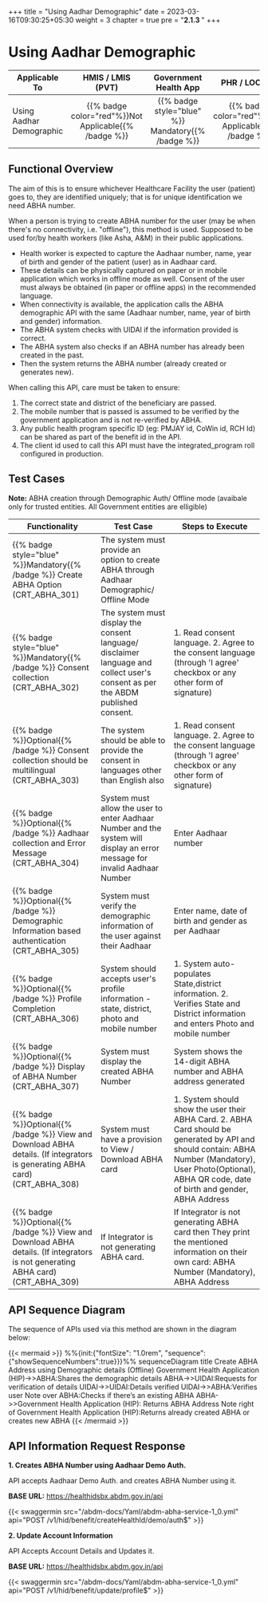 +++
title = "Using Aadhar Demographic"
date = 2023-03-16T09:30:25+05:30
weight = 3
chapter = true
pre = "<b>2.1.3 </b>"
+++

# Using Aadhar Demographic
|  Applicable To                             |   HMIS / LMIS (PVT)  |   Government Health App  |     PHR / LOCKER    |
|-------------------------------|:----------------------:|:--------------------:|:-------------------:|
|   Using Aadhar Demographic                      |  {{% badge color="red"%}}Not Applicable{{% /badge %}}       |  {{% badge style="blue" %}} Mandatory{{% /badge %}}        |  {{% badge color="red"%}}Not Applicable{{% /badge %}}     |


## Functional Overview

The aim of this is to ensure whichever Healthcare Facility the user (patient) goes to, they are identified uniquely; that is for unique identification we need ABHA number.

When a person is trying to create ABHA number for the user (may be when there's no connectivity, i.e. "offline"), this method is used.
Supposed to be used for/by health workers (like Asha, A&M) in their public applications.

- Health worker is expected to capture the Aadhaar number, name, year of birth and gender of the patient (user) as in Aadhaar card.
- These details can be physically captured on paper or in mobile application which works in offline mode as well. Consent of the user must always be obtained (in paper or offline apps) in the recommended language.
- When connectivity is available, the application calls the ABHA demographic API with the same (Aadhaar number, name, year of birth and gender) information.
- The ABHA system checks with UIDAI if the information provided is correct.
- The ABHA system also checks if an ABHA number has already been created in the past.
- Then the system returns the ABHA number (already created or generates new).

When calling this API, care must be taken to ensure:
1. The correct state and district of the beneficiary are passed.
2. The mobile number that is passed is assumed to be verified by the government application and is not re-verified by ABHA.
3. Any public health program specific ID (eg: PMJAY id, CoWin id, RCH Id) can be shared as part of the benefit id in the API.
4. The client id used to call this API must have the integrated_program roll configured in production.

## Test Cases

**Note:** ABHA creation through Demographic Auth/ Offline mode (avaibale only for trusted entities. All Government entities are  elligible)

|Functionality|Test Case|Steps to Execute|
| ----- | --- | ----- |
{{% badge style="blue" %}}Mandatory{{% /badge %}} Create ABHA Option (CRT_ABHA_301)|The system must provide an option to create ABHA through Aadhaar Demographic/ Offline Mode|
{{% badge style="blue" %}}Mandatory{{% /badge %}} Consent collection (CRT_ABHA_302)| The system must display the  consent language/ disclaimer language and collect user's consent as per the ABDM published  consent.|1. Read consent language. 2. Agree to the consent language (through 'I agree' checkbox or any other form of signature)|
{{% badge %}}Optional{{% /badge %}} Consent collection should be multilingual  (CRT_ABHA_303)|The system should be able to provide the consent in languages other than English also|1. Read consent language. 2. Agree to the consent language (through 'I agree' checkbox or any other form of signature)|
{{% badge %}}Optional{{% /badge %}} Aadhaar collection and Error Message (CRT_ABHA_304)|System must allow the user to enter Aadhaar Number and the system will display an error message for invalid Aadhaar Number|Enter Aadhaar number|
{{% badge %}}Optional{{% /badge %}} Demographic Information based authentication (CRT_ABHA_305)|System must verify the demographic information of the user against their Aadhaar|Enter name, date of birth and gender as per Aadhaar|
{{% badge %}}Optional{{% /badge %}} Profile Completion (CRT_ABHA_306)|System should accepts user's profile information - state, district, photo and mobile number|1. System auto-populates State,district information. 2. Verifies State and District information and enters Photo and mobile number|
{{% badge %}}Optional{{% /badge %}} Display of ABHA Number (CRT_ABHA_307)|System must display the created ABHA Number|System shows the 14-digit ABHA number and ABHA  address  generated|
{{% badge %}}Optional{{% /badge %}} View and Download ABHA details. (If integrators is generating ABHA card)  (CRT_ABHA_308)|System must have a provision to View / Download ABHA card |1. System should show the user their ABHA Card. 2. ABHA Card should be generated by API and should contain: ABHA Number (Mandatory), User Photo(Optional), ABHA QR code, date of birth and gender, ABHA Address|
{{% badge %}}Optional{{% /badge %}} View and Download ABHA details. (If integrators  is not  generating ABHA card)  (CRT_ABHA_309)| If Integrator is not generating ABHA card.|If Integrator is not generating ABHA card then They print the mentioned information on their own card: ABHA Number (Mandatory), ABHA Address|

## API Sequence Diagram

The sequence of APIs used via this method are shown in the diagram below:

{{< mermaid >}}
%%{init:{"fontSize": "1.0rem", "sequence":{"showSequenceNumbers":true}}}%%
sequenceDiagram
title Create ABHA Address using Demographic details (Offline)
Government Health Application (HIP)->>ABHA:Shares the demographic details
ABHA->>UIDAI:Requests for verification of details
UIDAI->>UIDAI:Details verified
UIDAI->>ABHA:Verifies user
Note over ABHA:Checks if there’s an existing ABHA
ABHA->>Government Health Application (HIP): Returns ABHA Address
Note right of Government Health Application (HIP):Returns already created ABHA or creates new ABHA
{{< /mermaid >}}

## API Information Request Response 

**1. Creates ABHA Number using Aadhaar Demo Auth.**

API accepts Aadhaar Demo Auth. and creates ABHA Number using it.

**BASE URL:** https://healthidsbx.abdm.gov.in/api

{{< swaggermin src="/abdm-docs/Yaml/abdm-abha-service-1_0.yml" api="POST /v1/hid/benefit/createHealthId/demo/auth$" >}}

**2. Update Account Information**

API Accepts Account Details and Updates it.

**BASE URL:** https://healthidsbx.abdm.gov.in/api

{{< swaggermin src="/abdm-docs/Yaml/abdm-abha-service-1_0.yml" api="POST /v1/hid/benefit/update/profile$" >}}


